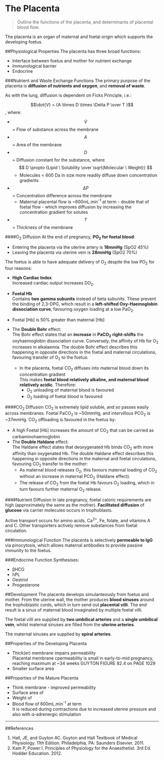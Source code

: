 # The Placenta
> Outline the functions of the placenta, and determinants of placental blood flow.

The placenta is an organ of maternal and foetal origin which supports the developing foetus.

##Physiological Properties
The placenta has three broad functions:
* Interface between foetus and mother for nutrient exchange
* Immunological barrier
* Endocrine

###Nutrient and Waste Exchange Functions
The primary purpose of the placenta is **diffusion of nutrients and oxygen**, and **removal of waste**.

As with the lung, diffusion is dependent on Ficks Principle, i.e.:

$$\dot{V} = {A \times D \times \Delta P \over T }$$, where:  
* $$\dot{V}$$ = Flow of substance across the membrane
* $$A$$ = Area of the membrane
* $$D$$ = Diffusion constant for the substance, where $$ D \propto {Lipid \ Solubility \over \sqrt{Molecular \ Weight}} $$
  * Molecules < 600 Da in size more readily diffuse down concentration gradients
* $$\Delta P$$ = Concentration difference across the membrane  
    * Maternal placental flow is ~600mL.min<sup>-1</sup> at term - double that of foetal flow - which improves diffusion by increasing the concentration gradient for solutes
* $$T$$ = Thickness of the membrane


####O<sub>2</sub> Diffusion
At the end of pregnancy, **PO<sub>2</sub> for foetal blood**:
* Entering the placenta via the uterine artery is **18mmHg** (SpO2 45%)  
* Leaving the placenta via uterine vein is **28mmHg** (SpO2 70%)

The foetus is able to have adequate delivery of O<sub>2</sub> despite the low PO<sub>2</sub> for four reasons:
* **High Cardiac Index**  
Increased cardiac output increases DO<sub>2</sub>.

* **Foetal Hb**  
Contains **two gamma subunits** instead of beta subunits. These prevent the binding of 2,3-DPG, which result in a **left-shifted Oxy-Haemoglobin dissociation curve**, favouring oxygen loading at a low PaO<sub>2</sub>.

* Foetal [Hb] is 50% greater than maternal [Hb]
 

* The **Double Bohr** effect:  
The Bohr effect states that an **increase** in **PaCO<sub>2</sub>** **right-shifts** the oxyhaemoglobin dissociation curve. Conversely, the affinity of Hb for O<sub>2</sub> increases in alkalaemia. The double Bohr effect describes this happening in opposite directions in the foetal and maternal circulations, favouring transfer of O<sub>2</sub> to the foetus:
    * In the placenta, foetal CO<sub>2</sub> diffuses into maternal blood down its concentration gradient  
    This makes **foetal blood relatively alkaline, and maternal blood relatively acidic**. Therefore:
      * O<sub>2</sub> unloading of maternal blood is favoured
      * O<sub>2</sub> loading of foetal blood is favoured

<object data="resources\Oxyhb-curve-double-bohr.svg.svg" type="image/svg+xml"></object>




####CO<sub>2</sub> Diffusion
CO<sub>2</sub> is extremely lipid soluble, and so passes easily across membranes. Foetal PaCO<sub>2</sub> is ~50mmHg, and intervillous PCO<sub>2</sub> is ~37mmHg. CO<sub>2</sub> offloading is favoured in the foetus by:
* A high Foetal [Hb] increases the amount of CO<sub>2</sub> that can be carried as carbaminohaemoglobin
* The **Double Haldane** effect:  
The Haldane effect states that deoxygenated Hb binds CO<sub>2</sub> with more affinity than oxygenated Hb. The double Haldane effect describes this happening in opposite directions in the maternal and foetal circulations, favouring CO<sub>2</sub> transfer to the mother:
    * As maternal blood releases O<sub>2</sub>, this favours maternal loading of CO<sub>2</sub> without an increase in maternal PCO<sub>2</sub> (Haldane effect).
    * The release of CO<sub>2</sub> from the foetal Hb favours O<sub>2</sub> loading, which in turn favours further maternal O<sub>2</sub> release.

####Nutrient Diffusion
In late pregnancy, foetal caloric requirements are high (approximately the same as the mother). **Facilitated diffusion** of **glucose** via carrier molecules occurs in trophoblasts.

Active transport occurs for amino acids, Ca<sup>2+</sup>, Fe, folate, and vitamins A and C. Other transporters actively remove substances from foetal circulation.

###Immunological Function
The placenta is selectively **permeable to IgG** via pinocytosis, which allows maternal antibodies to provide passive immunity to the foetus.


###Endocrine Function
Synthesises:
- βHCG
- hPL
- Oestriol
- Progesterone

##Development
The placenta develops simulanteously from foetus and mother. From the uterine wall, the mother produces **blood sinuses** around the trophoblastic cords, which in turn send out **placental villi**. The end result is a sinus of maternal blood invaginated by multiple foetal villi.

The foetal villi are supplied by **two umbilical arteries** and a **single umbilical vein**, whilst maternal sinuses are filled from the **uterine arteries**.

The maternal sinuses are supplied by **spiral arteries**.

##Properties of the Developing Placenta
* Thick(er) membrane impairs permeability  
  Placental membrane cpermeability is small in early-to-mid pregnancy, reaching maximum at ~34 weeks GUYTON FIGURE 82.4 on PAGE 1029
* Smaller surface area

##Properties of the Mature Placenta
* Think membrane - improved permeability
* Surface area of 
* Weight of
* Blood flow of 600mL.min<sup>-1</sup> at term  
  It is reduced during contractions due to increased uterine pressure and also with α-adrenergic stimulation





---
##References
1. Hall, JE, and Guyton AC. Guyton and Hall Textbook of Medical Physiology. 11th Edition. Philadelphia, PA: Saunders Elsevier. 2011. 
2. Kam P, Power I. Principles of Physiology for the Anaesthetist. 3rd Ed. Hodder Education. 2012.